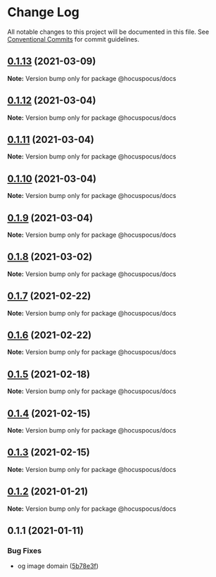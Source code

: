 # Change Log

All notable changes to this project will be documented in this file.
See [Conventional Commits](https://conventionalcommits.org) for commit guidelines.

## [0.1.13](https://github.com/ueberdosis/hocuspocus/compare/@hocuspocus/docs@0.1.12...@hocuspocus/docs@0.1.13) (2021-03-09)

**Note:** Version bump only for package @hocuspocus/docs





## [0.1.12](https://github.com/ueberdosis/hocuspocus/compare/@hocuspocus/docs@0.1.11...@hocuspocus/docs@0.1.12) (2021-03-04)

**Note:** Version bump only for package @hocuspocus/docs





## [0.1.11](https://github.com/ueberdosis/hocuspocus/compare/@hocuspocus/docs@0.1.10...@hocuspocus/docs@0.1.11) (2021-03-04)

**Note:** Version bump only for package @hocuspocus/docs





## [0.1.10](https://github.com/ueberdosis/hocuspocus/compare/@hocuspocus/docs@0.1.9...@hocuspocus/docs@0.1.10) (2021-03-04)

**Note:** Version bump only for package @hocuspocus/docs





## [0.1.9](https://github.com/ueberdosis/hocuspocus/compare/@hocuspocus/docs@0.1.8...@hocuspocus/docs@0.1.9) (2021-03-04)

**Note:** Version bump only for package @hocuspocus/docs





## [0.1.8](https://github.com/ueberdosis/hocuspocus/compare/@hocuspocus/docs@0.1.7...@hocuspocus/docs@0.1.8) (2021-03-02)

**Note:** Version bump only for package @hocuspocus/docs





## [0.1.7](https://github.com/ueberdosis/hocuspocus/compare/@hocuspocus/docs@0.1.6...@hocuspocus/docs@0.1.7) (2021-02-22)

**Note:** Version bump only for package @hocuspocus/docs





## [0.1.6](https://github.com/ueberdosis/hocuspocus/compare/@hocuspocus/docs@0.1.5...@hocuspocus/docs@0.1.6) (2021-02-22)

**Note:** Version bump only for package @hocuspocus/docs





## [0.1.5](https://github.com/ueberdosis/hocuspocus/compare/@hocuspocus/docs@0.1.4...@hocuspocus/docs@0.1.5) (2021-02-18)

**Note:** Version bump only for package @hocuspocus/docs





## [0.1.4](https://github.com/ueberdosis/hocuspocus/compare/@hocuspocus/docs@0.1.3...@hocuspocus/docs@0.1.4) (2021-02-15)

**Note:** Version bump only for package @hocuspocus/docs





## [0.1.3](https://github.com/ueberdosis/hocuspocus/compare/@hocuspocus/docs@0.1.2...@hocuspocus/docs@0.1.3) (2021-02-15)

**Note:** Version bump only for package @hocuspocus/docs





## [0.1.2](https://github.com/ueberdosis/hocuspocus/compare/@hocuspocus/docs@0.1.1...@hocuspocus/docs@0.1.2) (2021-01-21)

**Note:** Version bump only for package @hocuspocus/docs





## 0.1.1 (2021-01-11)


### Bug Fixes

* og image domain ([5b78e3f](https://github.com/ueberdosis/hocuspocus/commit/5b78e3fa98bfc40dc109a1239297434a1af143d1))
